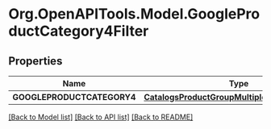 
# Org.OpenAPITools.Model.GoogleProductCategory4Filter

## Properties

Name | Type | Description | Notes
------------ | ------------- | ------------- | -------------
**GOOGLEPRODUCTCATEGORY4** | [**CatalogsProductGroupMultipleStringListCriteria**](.md) |  | 

[[Back to Model list]](../README.md#documentation-for-models)
[[Back to API list]](../README.md#documentation-for-api-endpoints)
[[Back to README]](../README.md)


